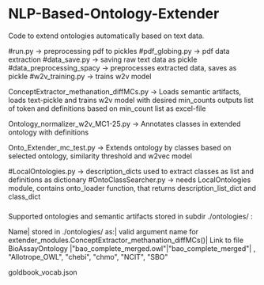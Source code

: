# NLP-Based-Ontology-Extender
 Code to extend ontologies automatically based on text data.


#run.py -> preprocessing pdf to pickles
#pdf_globing.py -> pdf data extraction
#data_save.py -> saving raw text data as pickle
#data_preprocessing_spacy -> preprocesses extracted data, saves as pickle
#w2v_training.py -> trains w2v model

ConceptExtractor_methanation_diffMCs.py -> Loads semantic artifacts, loads text-pickle and trains w2v model with desired min_counts outputs list of token and definitions based on min_count list as excel-file

Ontology_normalizer_w2v_MC1-25.py -> Annotates classes in extended ontology with definitions

Onto_Extender_mc_test.py -> Extends ontology by classes based on selected ontology, similarity threshold and w2vec model 

#LocalOntologies.py -> description_dicts used to extract classes as list and definitions as dictionary
#OntoClassSearcher.py -> needs LocalOntologies module, contains onto_loader function, that returns description_list_dict and class_dict



#####

Supported ontologies and semantic artifacts stored in subdir ./ontologies/ :

Name| stored in ./ontologies/ as:| valid argument name for extender_modules.ConceptExtractor_methanation_diffMCs()| Link to file 
BioAssayOntology |"bao_complete_merged.owl"|"bao_complete_merged"|
, "Allotrope_OWL", "chebi", "chmo", "NCIT", "SBO"

goldbook_vocab.json

